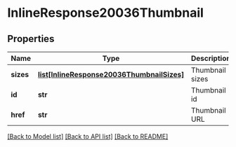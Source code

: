 # InlineResponse20036Thumbnail

## Properties
Name | Type | Description | Notes
------------ | ------------- | ------------- | -------------
**sizes** | [**list[InlineResponse20036ThumbnailSizes]**](InlineResponse20036ThumbnailSizes.md) | Thumbnail sizes | 
**id** | **str** | Thumbnail id | 
**href** | **str** | Thumbnail URL | 

[[Back to Model list]](../README.md#documentation-for-models) [[Back to API list]](../README.md#documentation-for-api-endpoints) [[Back to README]](../README.md)


